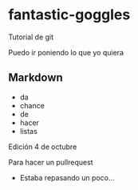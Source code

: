 # fantastic-goggles
Tutorial de git

Puedo ir poniendo lo que yo quiera

## Markdown

* da 
* chance
* de
* hacer
* listas

Edición 4 de octubre

Para hacer un pullrequest

* Estaba repasando un poco...
